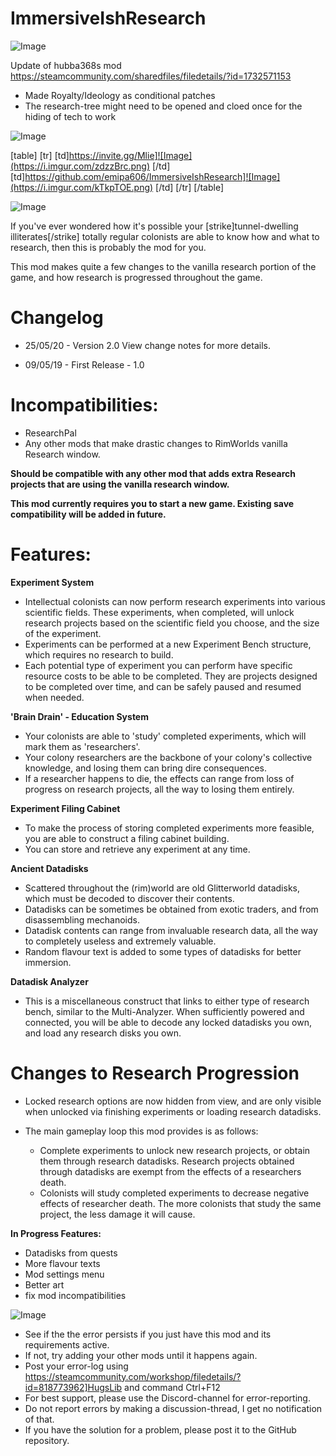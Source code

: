 # ImmersiveIshResearch

![Image](https://i.imgur.com/buuPQel.png)

Update of hubba368s mod
https://steamcommunity.com/sharedfiles/filedetails/?id=1732571153

- Made Royalty/Ideology as conditional patches
- The research-tree might need to be opened and cloed once for the hiding of tech to work

![Image](https://i.imgur.com/pufA0kM.png)


[table]
    [tr]
        [td]https://invite.gg/Mlie]![Image](https://i.imgur.com/zdzzBrc.png)
[/td]
        [td]https://github.com/emipa606/ImmersiveIshResearch]![Image](https://i.imgur.com/kTkpTOE.png)
[/td]
    [/tr]
[/table]
	
![Image](https://i.imgur.com/Z4GOv8H.png)

If you've ever wondered how it's possible your [strike]tunnel-dwelling illiterates[/strike] totally regular colonists are able to know how and what to research, then this is probably the mod for you.

This mod makes quite a few changes to the vanilla research portion of the game, and how research is progressed throughout the game.

# Changelog

- 25/05/20 - Version 2.0
  View change notes for more details.

- 09/05/19 - First Release - 1.0

# Incompatibilities:

- ResearchPal
- Any other mods that make drastic changes to RimWorlds vanilla Research window.

**Should be compatible with any other mod that adds extra Research projects that are using the vanilla research window.**

**This mod currently requires you to start a new game. Existing save compatibility will be added in future.**

# Features:


**Experiment System**


- Intellectual colonists can now perform research experiments into various scientific fields. These experiments, when completed, will unlock research projects based on the scientific field you choose, and the size of the experiment.
- Experiments can be performed at a new Experiment Bench structure, which requires no research to build.
- Each potential type of experiment you can perform have specific resource costs to be able to be completed. They are projects designed to be completed over time, and can be safely paused and resumed when needed.



**'Brain Drain' - Education System**


- Your colonists are able to 'study' completed experiments, which will mark them as 'researchers'.
- Your colony researchers are the backbone of your colony's collective knowledge, and losing them can bring dire consequences.
- If a researcher happens to die, the effects can range from loss of progress on research projects, all the way to losing them entirely.



**Experiment Filing Cabinet**


- To make the process of storing completed experiments more feasible, you are able to construct a filing cabinet building.
- You can store and retrieve any experiment at any time.



**Ancient Datadisks**


- Scattered throughout the (rim)world are old Glitterworld datadisks, which must be decoded to discover their contents.
- Datadisks can be sometimes be obtained from exotic traders, and from disassembling mechanoids.
- Datadisk contents can range from invaluable research data, all the way to completely useless and extremely valuable.
- Random flavour text is added to some types of datadisks for better immersion.



**Datadisk Analyzer**


- This is a miscellaneous construct that links to either type of research bench, similar to the Multi-Analyzer. When sufficiently powered and connected, you will be able to decode any locked datadisks you own, and load any research disks you own.



# Changes to Research Progression



- Locked research options are now hidden from view, and are only visible when unlocked via finishing experiments or loading research datadisks.

- The main gameplay loop this mod provides is as follows:
	- Complete experiments to unlock new research projects, or obtain them through research datadisks. Research projects obtained through datadisks are exempt from the effects of a researchers death.
	- Colonists will study completed experiments to decrease negative effects of researcher death. The more colonists that study the same project, the less damage it will cause.



**In Progress Features:**


- Datadisks from quests
- More flavour texts
- Mod settings menu
- Better art
- fix mod incompatibilities



![Image](https://i.imgur.com/PwoNOj4.png)



-  See if the the error persists if you just have this mod and its requirements active.
-  If not, try adding your other mods until it happens again.
-  Post your error-log using https://steamcommunity.com/workshop/filedetails/?id=818773962]HugsLib and command Ctrl+F12
-  For best support, please use the Discord-channel for error-reporting.
-  Do not report errors by making a discussion-thread, I get no notification of that.
-  If you have the solution for a problem, please post it to the GitHub repository.



